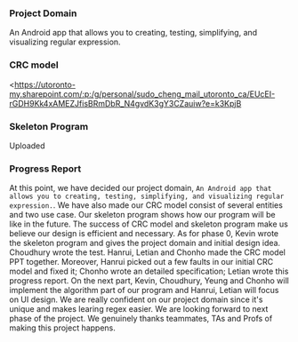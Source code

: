 ### Project Domain

An Android app that allows you to creating, testing, simplifying, and visualizing regular expression.

### CRC model

<https://utoronto-my.sharepoint.com/:p:/g/personal/sudo_cheng_mail_utoronto_ca/EUcEI-rGDH9Kk4xAMEZJfisBRmDbR_N4gvdK3gY3CZauiw?e=k3KpjB
>


### Skeleton Program

Uploaded

### Progress Report

At this point, we have decided our project domain, `An Android app that allows you to creating, testing, simplifying, and visualizing regular expression.`. We have also made our CRC model consist of several entities and two use case. Our skeleton program shows how our program will be like in the future. The success of CRC model and skeleton program make us believe our design is efficient and necessary. As for phase 0, Kevin wrote the skeleton program and gives the project domain and initial design idea. Choudhury wrote the test. Hanrui, Letian and Chonho made the CRC model PPT together. Moreover, Hanrui picked out a few faults in our initial CRC model and fixed it; Chonho wrote an detailed specification; Letian wrote this progress report. On the next part, Kevin, Choudhury, Yeung and Chonho will implement the algorithm part of our program and Hanrui, Letian will focus on UI design. We are really confident on our project domain since it's unique and makes learing regex easier. We are looking forward to next phase of the project. We genuinely thanks teammates, TAs and Profs of making this project happens. 